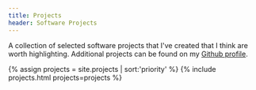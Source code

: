 ```yaml
---
title: Projects
header: Software Projects
---
```


A collection of selected software projects that I've created that I think are
worth highlighting.  Additional projects can be found on my
[Github profile](https://github.com/reagent).

{% assign projects = site.projects | sort:'priority' %}
{% include projects.html projects=projects %}
